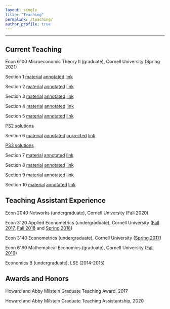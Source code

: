 ```yaml
---
layout: single
title: "Teaching"
permalink: /teaching/
author_profile: true
---
```

---

## Current Teaching
Econ 6100 Microeconomic Theory II (graduate), Cornell University (Spring 2021)

Section 1 [material](http://AbhiAnanthEcon.github.io/files/Section1.pdf) [annotated](http://AbhiAnanthEcon.github.io/files/Section1_annot.pdf) [link](https://cornell.zoom.us/rec/share/9e9kzJXrwr7McT2KtSDaxMi3u9hnXvZBO8qsT3oQ6nQYj6-ree0d-KYfHDaerpn-.3ODzEJoJKwOUfbku?startTime=1613764144000)

Section 2 [material](http://AbhiAnanthEcon.github.io/files/Section2.pdf) [annotated](http://AbhiAnanthEcon.github.io/files/Section2_annot.pdf) [link](https://cornell.zoom.us/rec/share/jghjer5kCyhMstQGTKBBjFEAKJpdMzbkVik2dGEG--afVvvWhJQBVrf3iVYYHxcI.9oKVW55LTFniuqtG?startTime=1614368837000)

Section 3 [material](http://AbhiAnanthEcon.github.io/files/Section3.pdf) [annotated](http://AbhiAnanthEcon.github.io/files/Section3_annot.pdf) [link](https://cornell.zoom.us/rec/share/tCosdt1-BS6t7_UsiN9iwBEKAHOpZ4O-nzhQ0VxK_3vcOVleR4vEXSiRcAVA4foo.FlfdA75p6KzuMECW?startTime=1614973559000)

Section 4 [material](http://AbhiAnanthEcon.github.io/files/Section4.pdf) [annotated](http://AbhiAnanthEcon.github.io/files/Section4_annot.pdf) [link](https://cornell.zoom.us/rec/share/5hhKhGzDtkFEyAUTyxza47grTre3qI39H8vDiVHoqlIpOLWuyfZfO-vkGJ3iRQ8.AY2PQDaK9mCnVGof?startTime=1615578434000)

Section 5 [material](http://AbhiAnanthEcon.github.io/files/Section5.pdf) [annotated](http://AbhiAnanthEcon.github.io/files/Section5_annot.pdf) [link](https://cornell.zoom.us/rec/share/1zvx7Vf-0FL1wBtshLs16xQm-bR1mS33QaWzFX8jlKz0dA1S9_3MxlKBTPF7nWpg.PXMp5yiyA6AEyzok?startTime=1616179622000)

[PS2 solutions](http://AbhiAnanthEcon.github.io/files/PS2_s.pdf)

Section 6 [material](http://AbhiAnanthEcon.github.io/files/Section6.pdf) [annotated](http://AbhiAnanthEcon.github.io/files/Section6_annot.pdf) [corrected](http://AbhiAnanthEcon.github.io/files/Section6_corr.pdf) [link](https://cornell.zoom.us/rec/share/0-_JfuhrcZ_LX9hZSI3_JXL8LSaSnGP-ab1ooyyx5L6w6lZ5IuulHrawVuMD8cSA.MJNed-xpPGjuhBN0?startTime=1616784372000) 

[PS3 solutions](http://AbhiAnanthEcon.github.io/files/PS3_s.pdf)

Section 7 [material](http://AbhiAnanthEcon.github.io/files/Section7.pdf) [annotated](http://AbhiAnanthEcon.github.io/files/Section7_annot.pdf) [link](https://cornell.zoom.us/rec/share/6RoS-TCirzwiDZulA6qRv_NmCC7joJH-DDhpK_3TYtFsiS4DSQwXE5kpK762iqDL.1fVEyvBjzPl_B9pn) 

Section 8 [material](http://AbhiAnanthEcon.github.io/files/Section8.pdf) [annotated](http://AbhiAnanthEcon.github.io/files/Section8_annot.pdf) [link](https://cornell.zoom.us/rec/share/1nlnu4noeh6qPRXbw8KiS4i3vlruJ4jTjym_xFtiaGm_r-VEPE5lC6KDqOgxe6Yr.bTagW1onzu4HQPeH?startTime=1617994035000) 

Section 9 [material](http://AbhiAnanthEcon.github.io/files/Section9.pdf) [annotated](http://AbhiAnanthEcon.github.io/files/Section9_annot.pdf) [link](https://cornell.zoom.us/rec/share/qbb9Mpu8miLNWrB8l2wo-5Kp-RViE4HsBjdFDvSD0mRafxxxgkQL3SQJ11q9obo.OLZL_JfABpuruS40?startTime=1618598832000)

Section 10 [material](http://AbhiAnanthEcon.github.io/files/Section10.pdf) [annotated](http://AbhiAnanthEcon.github.io/files/Section10_annot.pdf) [link]()

## Teaching Assistant Experience
Econ 2040 Networks (undergraduate), Cornell University (Fall 2020)

Econ 3120 Applied Econometrics (undergraduate), Cornell University ([Fall 2017](http://AbhiAnanthEcon.github.io/files/Fall_2017.pdf), 
[Fall 2018](http://AbhiAnanthEcon.github.io/files/Fall_2018.pdf) and [Spring 2018](http://AbhiAnanthEcon.github.io/files/Spring_2018.pdf))

Econ 3140 Econometrics (undergraduate), Cornell University ([Spring 2017](http://AbhiAnanthEcon.github.io/files/Spring_2017.pdf))

Econ 6190 Mathematical Economics (graduate), Cornell University ([Fall 2016](http://AbhiAnanthEcon.github.io/files/Fall_2016.pdf))

Economics B (undergraduate), LSE (2014-2015)

## Awards and Honors
Howard and Abby Milstein Graduate Teaching Award, 2017

Howard and Abby Milstein Graduate Teaching Assistantship, 2020
